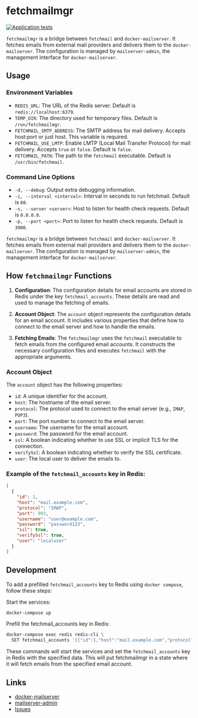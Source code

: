# fetchmailmgr

[![Application tests](https://github.com/jeboehm/fetchmailmgr/actions/workflows/test.yml/badge.svg)](https://github.com/jeboehm/fetchmailmgr/actions/workflows/test.yml)

`fetchmailmgr` is a bridge between `fetchmail` and `docker-mailserver`. It fetches emails from external mail providers and delivers them to
the `docker-mailserver`. The configuration is managed by `mailserver-admin`, the management interface for `docker-mailserver`.

## Usage

### Environment Variables

- `REDIS_URL`: The URL of the Redis server. Default is `redis://localhost:6379`.
- `TEMP_DIR`: The directory used for temporary files. Default is `/run/fetchmailmgr`.
- `FETCHMAIL_SMTP_ADDRESS`: The SMTP address for mail delivery. Accepts host:port or just host. This variable is required.
- `FETCHMAIL_USE_LMTP`: Enable LMTP (Local Mail Transfer Protocol) for mail delivery. Accepts `true` or `false`. Default is `false`.
- `FETCHMAIL_PATH`: The path to the `fetchmail` executable. Default is `/usr/bin/fetchmail`.

### Command Line Options

- `-d, --debug`: Output extra debugging information.
- `-i, --interval <interval>`: Interval in seconds to run fetchmail. Default is `60`.
- `-s, --server <server>`: Host to listen for health check requests. Default is `0.0.0.0`.
- `-p, --port <port>`: Port to listen for health check requests. Default is `3000`.

`fetchmailmgr` is a bridge between `fetchmail` and `docker-mailserver`. It fetches emails from external mail providers and delivers them to the `docker-mailserver`. The configuration is managed by `mailserver-admin`, the management interface for `docker-mailserver`.

## How `fetchmailmgr` Functions

1. **Configuration**: The configuration details for email accounts are stored in Redis under the key `fetchmail_accounts`. These details are read and used to manage the fetching of emails.

2. **Account Object**: The `account` object represents the configuration details for an email account. It includes various properties that define how to connect to the email server and how to handle the emails.

3. **Fetching Emails**: The `fetchmailmgr` uses the `fetchmail` executable to fetch emails from the configured email accounts. It constructs the necessary configuration files and executes `fetchmail` with the appropriate arguments.

### Account Object

The `account` object has the following properties:

- `id`: A unique identifier for the account.
- `host`: The hostname of the email server.
- `protocol`: The protocol used to connect to the email server (e.g., `IMAP`, `POP3`).
- `port`: The port number to connect to the email server.
- `username`: The username for the email account.
- `password`: The password for the email account.
- `ssl`: A boolean indicating whether to use SSL or implicit TLS for the connection.
- `verifySsl`: A boolean indicating whether to verify the SSL certificate.
- `user`: The local user to deliver the emails to.

### Example of the `fetchmail_accounts` key in Redis:

```json
[
  {
    "id": 1,
    "host": "mail.example.com",
    "protocol": "IMAP",
    "port": 993,
    "username": "user@example.com",
    "password": "password123",
    "ssl": true,
    "verifySsl": true,
    "user": "localuser"
  }
]
```

## Development

To add a prefilled `fetchmail_accounts` key to Redis using `docker compose`, follow these steps:

Start the services:

```bash
docker-compose up
```

Prefill the fetchmail_accounts key in Redis:

```bash
docker-compose exec redis redis-cli \
  SET fetchmail_accounts '[{"id":1,"host":"mail.example.com","protocol":"IMAP","port":993,"username":"user@example.com","password":"password123","ssl":true,"verifySsl":true,"user":"localuser"}]'
```

These commands will start the services and set the `fetchmail_accounts` key in Redis with the specified data.
This will put fetchmailmgr in a state where it will fetch emails from the specified email account.

## Links

- [docker-mailserver](https://github.com/jeboehm/docker-mailserver)
- [mailserver-admin](https://github.com/jeboehm/mailserver-admin)
- [Issues](https://github.com/jeboehm/docker-mailserver/issues)

